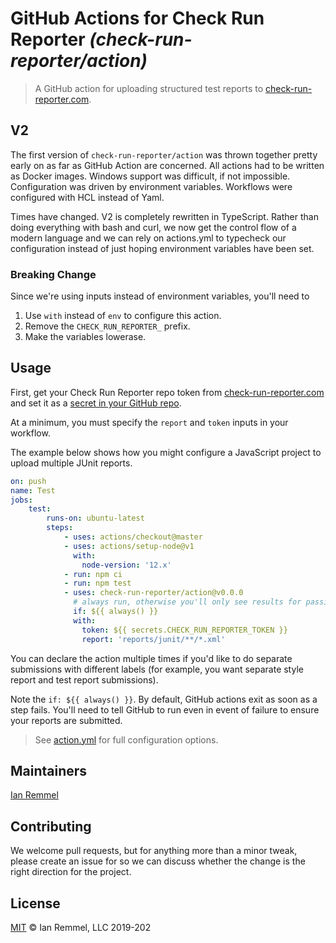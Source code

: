 # GitHub Actions for Check Run Reporter _(check-run-reporter/action)_

> A GitHub action for uploading structured test reports to
> [check-run-reporter.com](https://www.check-run-reporter.com).

## V2

The first version of `check-run-reporter/action` was thrown together pretty
early on as far as GitHub Action are concerned. All actions had to be written as
Docker images. Windows support was difficult, if not impossible. Configuration
was driven by environment variables. Workflows were configured with HCL instead
of Yaml.

Times have changed. V2 is completely rewritten in TypeScript. Rather than doing
everything with bash and curl, we now get the control flow of a modern language
and we can rely on actions.yml to typecheck our configuration instead of just
hoping environment variables have been set.

### Breaking Change

Since we're using inputs instead of environment variables, you'll need to

1. Use `with` instead of `env` to configure this action.
2. Remove the `CHECK_RUN_REPORTER_` prefix.
3. Make the variables lowerase.

## Usage

First, get your Check Run Reporter repo token from
[check-run-reporter.com](https://check-run-reporter.com/repos) and set it as a
[secret in your GitHub repo](https://developer.github.com/actions/managing-workflows/storing-secrets/).

At a minimum, you must specify the `report` and `token` inputs in your workflow.

The example below shows how you might configure a JavaScript project to upload
multiple JUnit reports.

```yml
on: push
name: Test
jobs:
    test:
        runs-on: ubuntu-latest
        steps:
            - uses: actions/checkout@master
            - uses: actions/setup-node@v1
              with:
                node-version: '12.x'
            - run: npm ci
            - run: npm test
            - uses: check-run-reporter/action@v0.0.0
              # always run, otherwise you'll only see results for passing builds
              if: ${{ always() }}
              with:
                token: ${{ secrets.CHECK_RUN_REPORTER_TOKEN }}
                report: 'reports/junit/**/*.xml'
```

You can declare the action multiple times if you'd like to do separate
submissions with different labels (for example, you want separate style report
and test report submissions).

Note the `if: ${{ always() }}`. By default, GitHub actions exit as soon as a
step fails. You'll need to tell GitHub to run even in event of failure to ensure
your reports are submitted.

> See [action.yml](action.yml) for full configuration options.

## Maintainers

[Ian Remmel](https://github.com/ianwremmel)

## Contributing

We welcome pull requests, but for anything more than a minor tweak, please
create an issue for so we can discuss whether the change is the right direction
for the project.

## License

[MIT](LICENSE) &copy; Ian Remmel, LLC 2019-202
